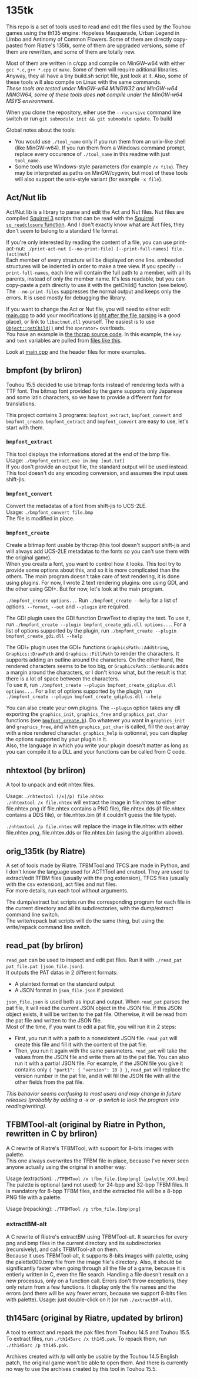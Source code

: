# 135tk

This repo is a set of tools used to read and edit the files used by the Touhou games using the th135 engine: Hopeless Masquerade, Urban Legend in Limbo and Antinomy of Common Flowers.
Some of them are directly copy-pasted from Riatre's 135tk, some of them are upgraded versions, some of them are rewritten, and some of them are totally new.

Most of them are written in c/cpp and compile on MinGW-w64 with either `gcc *.c`, `g++ *.cpp` or `make`. Some of them will require aditional libraries. Anyway, they all have a tiny build.sh script file, just look at it.
Also, some of these tools will also compile on Linux with the same commands.  
*These tools are tested under MinGW-w64 MINGW32 and MinGW-w64 MINGW64, some of these tools does __not__ compile under the MinGW-w64 MSYS environment.*

When you clone the repository, eiher use the `--recursive` command line switch or run `git submodule init && git submodule update`. To build 


Global notes about the tools:
- You would use `./tool_name` only if you run them from an unix-like shell (like MinGW-w64). If you run them from a Windows command prompt, replace every occurence of `./tool_name` in this readme with just `tool_name`.
- Some tools use Windows-style parameters (for example `/x file`). They may be interpreted as paths on MinGW/cygwin, but most of these tools will also support the unix-style variant (for example `-x file`).

## Act/Nut lib
Act/Nut lib is a library to parse and edit the Act and Nut files. Nut files are compiled [Squirrel 3](https://github.com/albertodemichelis/squirrel) scripts that can be read with the [Squirrel `sq_readclosure` function](https://github.com/albertodemichelis/squirrel/blob/453a9668903238ec18da1e7fd1f91c60d42ab502/include/squirrel.h#L359). And I don't exactly know what are Act files, they don't seem to belong to a standard file format.

If you're only interested by reading the content of a file, you can use print-act-nut: `./print-act-nut [--no-print-file] [--print-full-names] file.(act|nut)`  
Each member of every structure will be displayed on one line. embeeded structures will be indented in order to make a tree view. If you specify `--print-full-names`, each line will contain the full path to a member, with all its parents, instead of only the member name. It's less readable, but you can copy-paste a path directly to use it with the getChild() functon (see below).  
The `--no-print-files` suppresses the normal output and keeps only the errors. It is used mostly for debugging the library.

If you want to change the Act or Nut file, you will need to either edit [main.cpp](https://github.com/thpatch/Act-Nut-lib/blob/master/main.cpp) to add your modifications ([right after the file parsing](https://github.com/thpatch/Act-Nut-lib/blob/4b246aca9267ae1057b0f6bb0da0c00dc6775892/main.cpp#L58) is a good place), or link to `libactnut.dll` yourself. The easiest is to use [`Object::getChild()`](https://github.com/thpatch/Act-Nut-lib/blob/4b246aca9267ae1057b0f6bb0da0c00dc6775892/Object.hpp#L66) and the `operator=` overloads.  
You have an example in [the thcrap source code](https://github.com/thpatch/thcrap/blob/7794aae8978ec07839dce29c21abc2b3a152207a/thcrap_tasofro/src/act-nut.cpp#L40). In this example, the `key` and `text` variables are pulled from [files like this](https://github.com/thpatch/thcrap-tsa/blob/master/script_latin/th155/data/script/talk/talk_balloon.nut.jdiff).

Look at [main.cpp](https://github.com/thpatch/Act-Nut-lib/blob/master/main.cpp) and the header files for more examples.

## bmpfont (by brliron)
Touhou 15.5 decided to use bitmap fonts instead of rendering texts with a TTF font. The bitmap font provided by the game supports only Japanese and some latin characters, so we have to provide a different font for translations.

This project contains 3 programs: `bmpfont_extract`, `bmpfont_convert` and `bmpfont_create`. `bmpfont_extract` and `bmpfont_convert` are easy to use, let's start with them.

### `bmpfont_extract`
This tool displays the informations stored at the end of the bmp file.  
Usage: `./bmpfont_extract.exe in.bmp [out.txt]`  
If you don't provide an output file, the standard output will be used instead.  
This tool doesn't do any encoding conversion, and assumes the input uses shift-jis.

### `bmpfont_convert`
Convert the metadatas of a font from shift-jis to UCS-2LE.  
Usage: `./bmpfont_convert file.bmp`  
The file is modified in place.

### `bmpfont_create`
Create a bitmap font usable by thcrap (this tool doesn't support shift-jis and will always add UCS-2LE metadatas to the fonts so you can't use them with the original game).  
When you create a font, you want to control how it looks. This tool try to provide some options about this, and so it is more complicated than the others. The main program doesn't take care of text rendering, it is done using plugins. For now, I wrote 2 text rendering plugins: one using GDI, and the other using GDI+. But for now, let's look at the main program.

`./bmpfont_create options...`
Run `./bmpfont_create --help` for a list of options. `--format`, `--out` and `--plugin` are required.

The GDI plugin uses the GDI function DrawText to display the text. To use it, run `./bmpfont_create --plugin bmpfont_create_gdi.dll options...`. For a list of options supported by the plugin, run `./bmpfont_create --plugin bmpfont_create_gdi.dll --help`

The GDI+ plugin uses the GDI+ functions `GraphicsPath::AddString`, `Graphics::DrawPath` and `Graphics::FillPath` to render the characters. It supports adding an outline around the characters. On the other hand, the rendered characters seems to be too big, or `GraphicsPath::GetBounds` adds a margin around the characters, or I don't know what, but the result is that there is a lot of space between the characters.  
To use it, run `./bmpfont_create --plugin bmpfont_create_gdiplus.dll options...`. For a list of options supported by the plugin, run `./bmpfont_create --plugin bmpfont_create_gdiplus.dll --help`

You can also create your own plugins. The `--plugin` option takes any dll exporting the `graphics_init`, `graphics_free` and `graphics_put_char` functions (see [`bmpfont_create.h`](https://github.com/brliron/135tk/blob/master/bmpfont/bmpfont_create.h)). Do whatever you want in `graphics_init` and `graphics_free`, and when `graphics_put_char` is called, fill the `dest` array with a nice rendered character. `graphics_help` is optionnal, you can display the options supported by your plugin in it.  
Also, the language in which you write your plugin doesn't matter as long as you can compile it to a DLL and your functions can be called from C code.

## nhtextool (by brliron)
A tool to unpack and edit nhtex files.

Usage: `./nhtextool (/x|/p) file.nhtex`  
`./nhtextool /x file.nhtex` will extract the image in file.nhtex to either file.nhtex.png (if file.nhtex contains a PNG file), file.nhtex.dds (if file.nhtex contains a DDS file), or file.nhtex.bin (if it couldn't guess the file type).

`./nhtextool /p file.nhtex` will replace the image in file.nhtex with either file.nhtex.png, file.nhtex.dds or file.nhtex.bin (using the algorithm above).

## orig_135tk (by Riatre)
A set of tools made by Riatre. TFBMTool and TFCS are made in Python, and I don't know the language used for ACT1Tool and cnutool. They are used to extract/edit TFBM files (usually with the png extension), TFCS files (usually with the csv extension), act files and nut files.  
For more details, run each tool without arguments.

The dump/extract bat scripts run the corresponding program for each file in the current directory and all its subdirectories, with the dump/extract command line switch.  
The write/repack bat scripts will do the same thing, but using the write/repack command line switch.

## read_pat (by brliron)
`read_pat` can be used to inspect and edit pat files. Run it with `./read_pat pat_file.pat [json_file.json]`.  
It outputs the PAT datas in 2 different formats:
- A plaintext format on the standard output
- A JSON format in `json_file.json` if provided.

`json_file.json` is used both as input and output. When `read_pat` parses the pat file, it will read the current JSON object in the JSON file. If this JSON object exists, it will be written to the pat file. Otherwise, it will be read from the pat file and written to the JSON file.  
Most of the time, if you want to edit a pat file, you will run it in 2 steps:
- First, you run it with a path to a nonexistent JSON file. `read_pat` will create this file and fill it with the content of the pat file.
- Then, you run it again with the same parameters. `read_pat` will take the values from the JSON file and write them all to the pat file.
You can also run it with a partial JSON file. For example, if the JSON file you give it contains only `{ "part1": { "version": 10 } }`, `read_pat` will replace the version number in the pat file, and it will fill the JSON file with all the other fields from the pat file.

*This behavior seems confusing to most users and may change in future releases (probably by adding a -x or -p switch to lock the program into reading/writing).*

## TFBMTool-alt (original by Riatre in Python, rewritten in C by brliron)
A C rewrite of Riatre's TFBMTool, with support for 8-bits images with palette.  
This one always overwrites the TFBM file in place, because I've never seen anyone actually using the original in another way.  

Usage (extraction): `./TFBMTool /x tfbm_file.[bmp|png] [palette_XXX.bmp]`  
The palette is optional (and not used) for 24-bpp and 32-bpp TFBM files. It is mandatory for 8-bpp TFBM files, and the extracted file will be a 8-bpp PNG file with a palette.  

Usage (repacking): `./TFBMTool /p tfbm_file.[bmp|png]`

### extractBM-alt
A C rewrite of Riatre's extractBM using TFBMTool-alt. It searches for every png and bmp files in the current directory and its subdirectories (recursively), and calls TFBMTool-alt on them.  
Because it uses TFBMTool-alt, it supports 8-bits images with palette, using the palette000.bmp file from the image file's directory.
Also, it should be significantly faster when going through all the file of a game, because it is entierly written in C, even the file search. Handling a file doesn't result on a new processus, only on a function call. Errors don't throw exceptions, they only return from a few functions. It display only the file names and the errors (and there will be way fewer errors, because we support 8-bits files with palette).
Usage: just double-click on it (or run `./extractBM-alt`).

## th145arc (original by Riatre, updated by brliron)
A tool to extract and repack the pak files from Touhou 14.5 and Touhou 15.5.  
To extract files, run `./th145arc /x th145.pak`. To repack them, run `./th145arc /p th145.pak`.  

Archives created with /p will only be usable by the Touhou 14.5 English patch, the original game won't be able to open them. And there is currently no way to use the archives created by this tool in Touhou 15.5.

